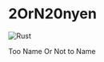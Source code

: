 # 2OrN20nyen

![Rust](https://github.com/skaranth/2OrN20nyen/workflows/Rust/badge.svg?branch=master&event=push)

Too Name Or Not to Name  
